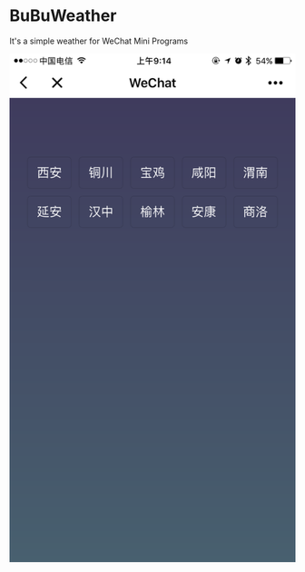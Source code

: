 # BuBuWeather
It's a simple weather for WeChat Mini Programs

![CSDN图标](https://github.com/RamirezET/BuBuWeather/blob/master/ExamplePic/cityList.png?raw=true "这是CSDN的图标")
